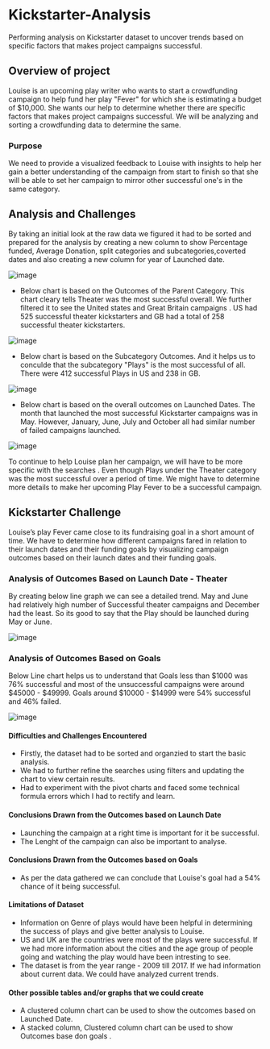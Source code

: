 # Kickstarter-Analysis
Performing analysis on Kickstarter dataset to uncover trends based on specific factors that makes project campaigns successful.

## Overview of project 
Louise is an upcoming play writer who wants to start a crowdfunding campaign to help fund her play "Fever" for which she is estimating a budget of $10,000. She wants our help to determine whether there are specific factors that makes project campaigns successful. We will be analyzing and sorting a crowdfunding data to determine the same.

### Purpose
We need to provide a visualized feedback to Louise with insights to help her gain a better understanding of the campaign from start to finish so that she will be able to set her campaign to mirror other successful one's in the same category.

## Analysis and Challenges 
By taking an initial look at the raw data we figured it had to be sorted and prepared for the analysis by creating a new column to show Percentage funded, Average Donation, split categories and subcategories,coverted dates and also creating a new column for year of Launched date.

![image](https://user-images.githubusercontent.com/78935551/109440416-343e0300-7a00-11eb-8834-06fccf978f05.png)


- Below chart is based on the Outcomes of the Parent Category. This chart cleary tells Theater was the most successful overall. We further filtered it to see the United states and Great Britain campaigns . US had 525 successful theater kickstarters and GB had a total of 258 successful theater kickstarters.


![image](https://user-images.githubusercontent.com/78935551/109452425-b2f56900-7a1d-11eb-903a-0be2498cec8d.png)


- Below chart is based on the Subcategory Outcomes. And it helps us to conculde that the subcategory "Plays" is the most successful of all. There were 412 successful Plays in US and 238 in GB. 


![image](https://user-images.githubusercontent.com/78935551/109454698-c5be6c80-7a22-11eb-9bff-45a56f625b9a.png)

- Below chart is based on the overall outcomes on Launched Dates. The month that launched the most successful Kickstarter campaigns was in May. However, January, June, July and October all had similar number of failed campaigns launched.

![image](https://user-images.githubusercontent.com/78935551/109546563-626f2180-7a98-11eb-958b-d32a1ff1c11e.png)

To continue to help Louise plan her campaign, we will have to be more specific with the searches . Even though Plays under the Theater category was the most successful over a period of time. We might have to determine more details to make her upcoming Play Fever to be a successful campaign.



## Kickstarter Challenge
Louise’s play Fever came close to its fundraising goal in a short amount of time. We have to determine how different campaigns fared in relation to their launch dates and their funding goals by visualizing campaign outcomes based on their launch dates and their funding goals.

### Analysis of Outcomes Based on Launch Date - Theater
By creating below line graph we can see a detailed trend. May and June had relatively high number of Successful theater campaigns and December had the least. So its good to say that the Play should be launched during May or June.


![image](https://user-images.githubusercontent.com/78935551/109549088-78caac80-7a9b-11eb-9076-2d45d6839bef.png)


### Analysis of Outcomes Based on Goals
Below Line chart helps us to understand that Goals less than $1000 was 76% successful and most of the unsuccessful campaigns were around $45000 - $49999. Goals around $10000 - $14999 were 54% successful and 46% failed. 

![image](https://user-images.githubusercontent.com/78935551/109552473-d06b1700-7a9f-11eb-9852-c0f4b41545c4.png)


#### Difficulties and Challenges Encountered 
 - Firstly, the dataset had to be sorted and organzied to start the basic analysis.
 - We had to further refine the searches using filters and updating the chart to view certain results.
 - Had to experiment with the pivot charts and faced some technical formula errors which I had to rectify and learn.
 
 
 #### Conclusions Drawn from the Outcomes based on Launch Date 
 - Launching the campaign at a right time is important for it be successful.
 - The Lenght of the campaign can also be important to analyse.
 
 
#### Conclusions Drawn from the Outcomes based on Goals
- As per the data gathered we can conclude that Louise's goal had a 54% chance of it being successful.


#### Limitations of Dataset
- Information on Genre of plays would have been helpful in determining the success of plays and give better analysis to Louise. 
- US and UK are the countries were most of the plays were successful. If we had more information about the cities and the age group of people going and watching the play would have been intresting to see.
- The dataset is from the year range - 2009 till 2017. If we had information about current data. We could have analyzed current trends.


#### Other possible tables and/or graphs that we could create
- A clustered column chart can be used to show the outcomes based on Launched Date.
- A stacked column, Clustered column chart can be used to show Outcomes base don goals . 





 
 



 
 
 































